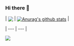 ### Hi there 👋

| <a href=""><img align="center" src="https://github-readme-stats.vercel.app/api/top-langs/?username=nxlr&layout=compact&theme=chartreuse-dark&hide_border=true" /></a> |
<a href=""><img align="center" src="https://github-readme-stats.vercel.app/api?username=nxlr&count_private=true&show_icons=true&hide=issues,prs&layout=compact&include_all_commits=true&hide_border=true&theme=chartreuse-dark" alt="Anurag's github stats" /></a> |

| --- | --- |

<a href="https://nxlr.github.io">
  <img align="center" src="https://github-readme-stats.vercel.app/api/pin/?username=nxlr&repo=nxlr.github.io&theme=chartreuse-dark" />
</a>


<!--
**nxlr/nxlr** is a ✨ _special_ ✨ repository because its `README.md` (this file) appears on your GitHub profile.

Here are some ideas to get you started:

- 🔭 I’m currently working on ...
- 🌱 I’m currently learning ...
- 👯 I’m looking to collaborate on ...
- 🤔 I’m looking for help with ...
- 💬 Ask me about ...
- 📫 How to reach me: ...
- 😄 Pronouns: ...
- ⚡ Fun fact: ...
-->

